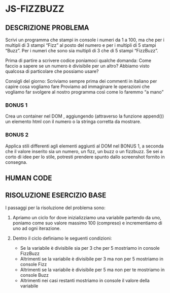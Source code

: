 # JS-FIZZBUZZ

## DESCRIZIONE PROBLEMA
Scrivi un programma che stampi in console i numeri da 1 a 100, ma che per i multipli di 3 stampi “Fizz” al posto del numero e per i multipli di 5 stampi “Buzz”. Per i numeri che sono sia multipli di 3 che di 5 stampi “FizzBuzz”.

Prima di partire a scrivere codice poniamoci qualche domanda:
Come faccio a sapere se un numero è divisibile per un altro? Abbiamo visto qualcosa di particolare che possiamo usare?

Consigli del giorno:
Scriviamo sempre prima dei commenti in italiano per capire cosa vogliamo fare
Proviamo ad immaginare le operazioni che vogliamo far svolgere al nostro programma così come lo faremmo “a mano”

### BONUS 1
Crea un container nel DOM , aggiungendo (attraverso la funzione append()) un elemento html con il numero o la stringa corretta da mostrare.

### BONUS 2
Applica stili differenti agli elementi aggiunti al DOM nel BONUS 1, a seconda che il valore inserito sia un numero, un fizz, un buzz o un fizzbuzz. Se sei a corto di idee per lo stile, potresti prendere spunto dallo screenshot fornito in consegna.

## HUMAN CODE

## RISOLUZIONE ESERCIZIO BASE
I passaggi per la risoluzione del problema sono:

1. Apriamo un ciclo for dove inizializziamo una variabile partendo da uno, poniamo come suo valore massimo 100 (compreso) e incrementiamo di uno ad ogni iterazione.

2. Dentro il ciclo definiamo le seguenti condizioni:
   - Se la variabile è divisibile sia per 3 che per 5 mostriamo in console FizzBuzz
   - Altrimenti se la variabile è divisibile per 3 ma non per 5 mostriamo in console Fizz
   - Altrimenti se la variabile è divisibile per 5 ma non per te mostriamo in console Buzz
   - Altrimenti nei casi restanti mostriamo in console il valore della variabile